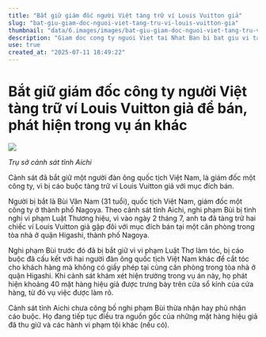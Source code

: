 ```yaml
---
title: "Bắt giữ giám đốc người Việt tàng trữ ví Louis Vuitton giả"
slug: "bat-giu-giam-doc-nguoi-viet-tang-tru-vi-louis-vuitton-gia"
thumbnail: "data/6.images/images/bat-giu-giam-doc-nguoi-viet-tang-tru-vi-louis-vuitton-gia.webp"
description: "Giam doc cong ty nguoi Viet tai Nhat Ban bi bat giu vi tang tru vi Louis Vuitton gia de ban, vu viec phat hien khi canh sat dieu tra mot vu an khac."
use: true
created_at: "2025-07-11 18:49:22"
---
```


# Bắt giữ giám đốc công ty người Việt tàng trữ ví Louis Vuitton giả để bán, phát hiện trong vụ án khác

![](/images/20250711-90007509-tvaichi-000-3-view.webp)

*Trụ sở cảnh sát tỉnh Aichi*

Cảnh sát đã bắt giữ một người đàn ông quốc tịch Việt Nam, là giám đốc một công ty, vì bị cáo buộc tàng trữ ví Louis Vuitton giả với mục đích bán.

Người bị bắt là Bùi Văn Nam (31 tuổi), quốc tịch Việt Nam, giám đốc một công ty ở thành phố Nagoya. Theo cảnh sát tỉnh Aichi, nghi phạm Bùi bị tình nghi vi phạm Luật Thương hiệu, vì vào ngày 2 tháng 7, anh ta đã tàng trữ hai chiếc ví Louis Vuitton giả gập đôi với mục đích bán tại một căn phòng trong tòa nhà ở quận Higashi, thành phố Nagoya.

Nghi phạm Bùi trước đó đã bị bắt giữ vì vi phạm Luật Thợ làm tóc, bị cáo buộc đã cấu kết với hai người đàn ông quốc tịch Việt Nam khác để cắt tóc cho khách hàng mà không có giấy phép tại cùng căn phòng trong tòa nhà ở quận Higashi. Khi cảnh sát khám xét hiện trường trong vụ án này, họ phát hiện khoảng 40 mặt hàng hiệu giả được trưng bày trên cửa sổ kính của cửa hàng, từ đó vụ việc được làm rõ.

Cảnh sát tỉnh Aichi chưa công bố nghi phạm Bùi thừa nhận hay phủ nhận cáo buộc. Họ đang tiếp tục điều tra nguồn gốc của những mặt hàng hiệu giả đã thu giữ và các hành vi phạm tội khác (nếu có).
